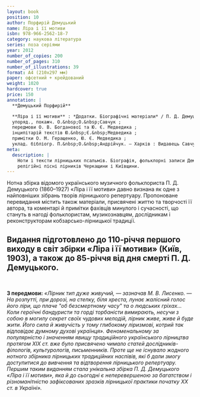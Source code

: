 ```yaml
---
layout: book
position: 10
author: Порфирій Демуцький
name: Ліра і її мотиви
isbn: 978-966-2562-18-7
category: наукова література
series: поза серіями
year: 2012
number_of_copies: 200
number_of_pages: 310
number_of_illustrations: 39
format: А4 (210х297 мм)
paper: офсетний + крейдований
weight: 1020
hardcover: true
price: 150
annotation: |
  **Демуцький Порфирій**

  **Ліра і її мотиви** : *Додатки. Біографічні матеріали* / П. Д. Демуцький ;
  упоряд., покажч. О.&nbsp;О.&nbsp;Савчук ;
  передмови О. В. Богданової та Ю. Є. Медведика ;
  інципітарій текстів Ю.&nbsp;Є.&nbsp;Медведика ;
  примітки О. М. Геращенко, Ю. Є. Медведика ;
  уклад. бібліогр. П.&nbsp;О.&nbsp;Андрійчук. — Харків : Видавець Савчук О. О., 2012. — 310 с. ; 39 іл.
meta:
  description: |
    Ноти і тексти лірницьких псальмів. Біографія, фольклорні записи Демуцького. Конструкція колісної ліри,
    релігійні пісні лірників Черкащини і Київщини.
---
```


Нотна збірка відомого українського музичного фольклориста П. Д. Демуцького (1860–1927) «Ліра і її мотиви»
давно визнана як одне з найповніших зібрань творів лірницького репертуару. Пропоноване перевидання містить
також матеріали, присвячені життю та творчості її автора, та коментарі й примітки фахівців минулого і
сучасності, що стануть в нагоді фольклористам, музикознавцям, дослідникам і реконструкторам
кобзарсько-лірницької традиції.

Видання підготовлено до 110-річчя першого виходу в світ збірки «Ліра і її мотиви» (Київ, 1903), а також
до 85-річчя від дня смерті П. Д. Демуцького.
---
&nbsp;
&nbsp;




**З передмови:** *«Лірник тип дуже живучий, — зазначав М. В. Лисенко. — На розпутті, при дорозі, на
степку, біля хреста, лунає жалісний голос його ліри, що плаче "об безсмертному часу" та о людських гріхах... Коли героїчні бандуристи та горді торбаністи вимирають, несучи з собою в могилу секрет своїх чудових мелодій, лірник живе, живе й буде жити. Його сила й живучість у тому глибокому ліризмові, котрий так відповідає думному духові українця».
Феноменальному за популярністю і значенням явищу традиційного українського лірництва протягом ХІХ ст. вже було присвячено чимало статей дослідників-філологів, культурологів, письменників. Проте ще не існувало жодного нотного збірника лірницьких традиційних наспівів, які б дали змогу доступитися до вивчення та відтворення лірницького репертуару. Першим таким виданням стала унікальна збірка П. Д. Демуцького «Ліра і її мотиви», яка й до сьогодні є неперевершеною за багатством і різноманітністю зафіксованих зразків лірницької практики початку ХХ ст. в Україні».*
